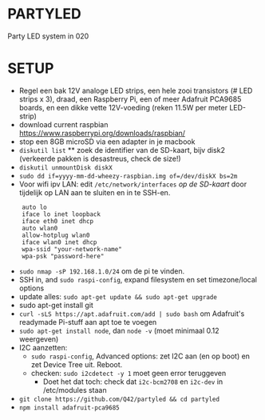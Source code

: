 # PARTYLED
Party LED system in 020

# SETUP
* Regel een bak 12V analoge LED strips, een hele zooi transistors (# LED strips x 3), draad, een Raspberry Pi, een of meer Adafruit PCA9685 boards, en een dikke vette 12V-voeding (reken 11.5W per meter LED-strip)
* download current raspbian https://www.raspberrypi.org/downloads/raspbian/
* stop een 8GB microSD via een adapter in je macbook
* `diskutil list`
** zoek de identifier van de SD-kaart, bijv disk2 (verkeerde pakken is desastreus, check de size!)
* `diskutil unmountDisk diskX`
* `sudo dd if=yyyy-mm-dd-wheezy-raspbian.img of=/dev/diskX bs=2m`
* Voor wifi ipv LAN: edit `/etc/network/interfaces` *op de SD-kaart* door tijdelijk op LAN aan te sluiten en in te SSH-en.
```
    auto lo
    iface lo inet loopback
    iface eth0 inet dhcp
    auto wlan0
    allow-hotplug wlan0
    iface wlan0 inet dhcp
    wpa-ssid "your-network-name"
    wpa-psk "password-here"
```
* `sudo nmap -sP 192.168.1.0/24` om de pi te vinden.
* SSH in, and `sudo raspi-config`, expand filesystem en set timezone/local options
* update alles: `sudo apt-get update && sudo apt-get upgrade`
* sudo apt-get install git
* `curl -sLS https://apt.adafruit.com/add | sudo bash` om Adafruit's readymade Pi-stuff aan apt toe te voegen
* `sudo apt-get install node`, dan `node -v` (moet minimaal 0.12 weergeven)
* I2C aanzetten:
  * `sudo raspi-config`, Advanced options: zet I2C aan (en op boot) en zet Device Tree uit. Reboot.
  * checken: `sudo i2cdetect -y 1` moet geen error teruggeven
    * Doet het dat toch: check dat `i2c-bcm2708` en `i2c-dev` in /etc/modules staan
* `git clone https://github.com/Q42/partyled && cd partyled`
* `npm install adafruit-pca9685`
